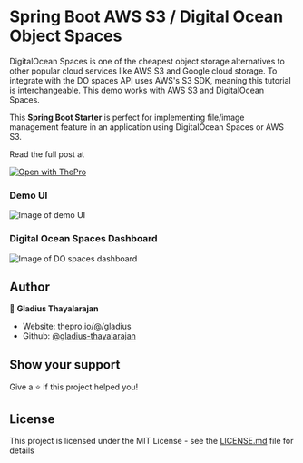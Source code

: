 # Spring Boot AWS S3 / Digital Ocean Object Spaces 

DigitalOcean Spaces is one of the cheapest object storage alternatives to other popular cloud services like AWS S3 and Google cloud storage. To integrate with the DO spaces API uses AWS's S3 SDK, meaning this tutorial is interchangeable. This demo works with AWS S3 and DigitalOcean Spaces.

This **Spring Boot Starter** is perfect for implementing file/image management feature in an application using DigitalOcean Spaces or AWS S3.

Read the full post at 

[![Open with ThePro](https://thepro.io/button.svg)](https://thepro.io/post/spring-boot-with-aws-s3---digitalocean-spaces-for-file-storage)


### Demo UI

![Image of demo UI](https://raw.githubusercontent.com/gladius-thayalarajan/spring-boot-digital-ocean-spaces/master/screenshots/demo.gif)

### Digital Ocean Spaces Dashboard

![Image of DO spaces dashboard](https://raw.githubusercontent.com/gladius-thayalarajan/spring-boot-digital-ocean-spaces/master/screenshots/do-spaces-dashboard.png)
## Author

👤 **Gladius Thayalarajan**

* Website: thepro.io/@/gladius
* Github: [@gladius-thayalarajan](https://github.com/gladius-thayalarajan)


## Show your support

Give a ⭐️ if this project helped you!


## License

This project is licensed under the MIT License - see the [LICENSE.md](LICENSE.md) file for details

